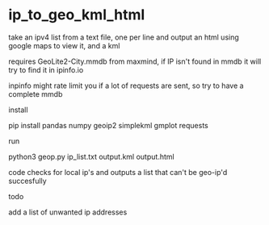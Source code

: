 # ip_to_geo_kml_html
take an ipv4 list from a text file, one per line and output an html using google maps to view it, and a kml

requires GeoLite2-City.mmdb from maxmind, if IP isn't found in mmdb it will try to find it in ipinfo.io

inpinfo might rate limit you if a lot of requests are sent, so try to have a complete mmdb

install

pip install pandas numpy geoip2 simplekml gmplot requests

run

python3 geop.py ip_list.txt output.kml output.html

code checks for local ip's and outputs a list that can't be geo-ip'd succesfully

todo

add a list of unwanted ip addresses
